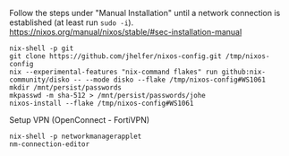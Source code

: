 Follow the steps under "Manual Installation" until a network connection is established (at least run `sudo -i`).
https://nixos.org/manual/nixos/stable/#sec-installation-manual

```
nix-shell -p git
git clone https://github.com/jhelfer/nixos-config.git /tmp/nixos-config
nix --experimental-features "nix-command flakes" run github:nix-community/disko -- --mode disko --flake /tmp/nixos-config#WS1061
mkdir /mnt/persist/passwords
mkpasswd -m sha-512 > /mnt/persist/passwords/johe
nixos-install --flake /tmp/nixos-config#WS1061
```

Setup VPN (OpenConnect - FortiVPN)

```
nix-shell -p networkmanagerapplet
nm-connection-editor
```
